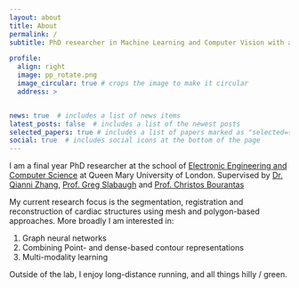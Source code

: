 ```yaml
---
layout: about
title: About
permalink: /
subtitle: PhD researcher in Machine Learning and Computer Vision with a focus on Cardiac Imaging applications at Queen Mary University of London.

profile:
  align: right
  image: pp_rotate.png
  image_circular: true # crops the image to make it circular
  address: >


news: true  # includes a list of news items
latest_posts: false  # includes a list of the newest posts
selected_papers: true # includes a list of papers marked as "selected={true}"
social: true  # includes social icons at the bottom of the page
---
```


I am a final year PhD researcher at the school of [Electronic Engineering and Computer Science](http://eecs.qmul.ac.uk/) at Queen Mary University of London. Supervised by [Dr. Qianni Zhang](https://scholar.google.co.uk/citations?user=XR6C9BoAAAAJ&hl=en), [Prof. Greg Slabaugh](http://www.eecs.qmul.ac.uk/~gslabaugh/) and [Prof. Christos Bourantas](https://scholar.google.co.uk/citations?user=rQn8RpgAAAAJ&hl=en)

My current research focus is the segmentation, registration and reconstruction of cardiac structures using mesh and polygon-based approaches. More broadly I am interested in:
1. Graph neural networks
2. Combining Point- and dense-based contour representations
3. Multi-modality learning 


Outside of the lab, I enjoy long-distance running, and all things hilly / green. 



